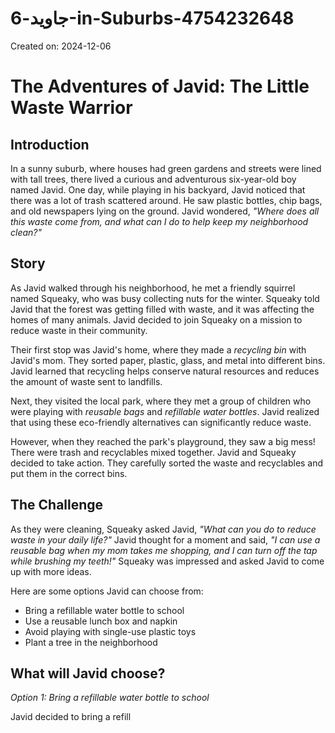 # جاوید-6-in-Suburbs-4754232648

Created on: 2024-12-06

**The Adventures of Javid: The Little Waste Warrior**
==============================================

**Introduction**
---------------

In a sunny suburb, where houses had green gardens and streets were lined with tall trees, there lived a curious and adventurous six-year-old boy named Javid. One day, while playing in his backyard, Javid noticed that there was a lot of trash scattered around. He saw plastic bottles, chip bags, and old newspapers lying on the ground. Javid wondered, *"Where does all this waste come from, and what can I do to help keep my neighborhood clean?"*

**Story**
----------

As Javid walked through his neighborhood, he met a friendly squirrel named Squeaky, who was busy collecting nuts for the winter. Squeaky told Javid that the forest was getting filled with waste, and it was affecting the homes of many animals. Javid decided to join Squeaky on a mission to reduce waste in their community.

Their first stop was Javid's home, where they made a *recycling bin* with Javid's mom. They sorted paper, plastic, glass, and metal into different bins. Javid learned that recycling helps conserve natural resources and reduces the amount of waste sent to landfills.

Next, they visited the local park, where they met a group of children who were playing with *reusable bags* and *refillable water bottles*. Javid realized that using these eco-friendly alternatives can significantly reduce waste.

However, when they reached the park's playground, they saw a big mess! There were trash and recyclables mixed together. Javid and Squeaky decided to take action. They carefully sorted the waste and recyclables and put them in the correct bins.

**The Challenge**
----------------

As they were cleaning, Squeaky asked Javid, *"What can you do to reduce waste in your daily life?"* Javid thought for a moment and said, *"I can use a reusable bag when my mom takes me shopping, and I can turn off the tap while brushing my teeth!"* Squeaky was impressed and asked Javid to come up with more ideas.

Here are some options Javid can choose from:

*   Bring a refillable water bottle to school
*   Use a reusable lunch box and napkin
*   Avoid playing with single-use plastic toys
*   Plant a tree in the neighborhood

**What will Javid choose?**
---------------------------

*Option 1: Bring a refillable water bottle to school*

Javid decided to bring a refill